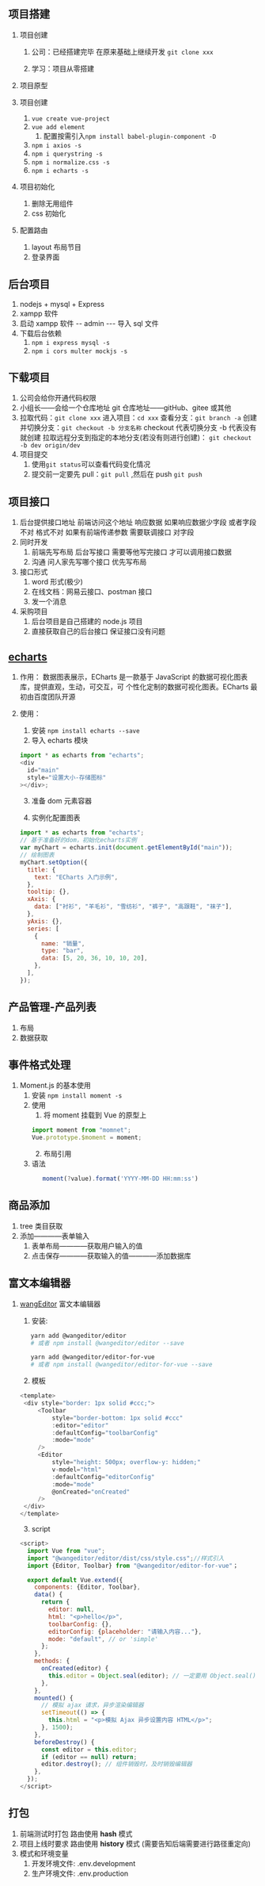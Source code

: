 ## 项目搭建

1. 项目创建

   1. 公司：已经搭建完毕 在原来基础上继续开发
      `git clone xxx`

   2. 学习：项目从零搭建

2. 项目原型
3. 项目创建
   1. `vue create vue-project`
   2. `vue add element`
      1. 配置按需引入`npm install babel-plugin-component -D`
   3. `npm i axios -s`
   4. `npm i querystring -s`
   5. `npm i normalize.css -s`
   6. `npm i echarts -s`
4. 项目初始化
   1. 删除无用组件
   2. css 初始化
5. 配置路由
   1. layout 布局节目
   2. 登录界面

## 后台项目

1. nodejs + mysql + Express
2. xampp 软件
3. 启动 xampp 软件 -- admin --- 导入 sql 文件
4. 下载后台依赖
   1. `npm i express mysql -s`
   2. `npm i cors multer mockjs -s`

## 下载项目

1. 公司会给你开通代码权限
2. 小组长——会给一个仓库地址 git 仓库地址——gitHub、gitee 或其他
3. 拉取代码：`git clone xxx`
   进入项目：`cd xxx`
   查看分支：`git branch -a`
   创建并切换分支：`git checkout -b 分支名称` checkout 代表切换分支 -b 代表没有就创建
   拉取远程分支到指定的本地分支(若没有则进行创建)： `git checkout -b dev origin/dev`
4. 项目提交
   1. 使用`git status`可以查看代码变化情况
   2. 提交前一定要先 pull：`git pull` ,然后在 push `git push`

## 项目接口

1. 后台提供接口地址 前端访问这个地址 响应数据
   如果响应数据少字段 或者字段不对 格式不对
   如果有前端传递参数 需要联调接口 对字段
2. 同时开发
   1. 前端先写布局 后台写接口 需要等他写完接口 才可以调用接口数据
   2. 沟通 问人家先写哪个接口 优先写布局
3. 接口形式
   1. word 形式(极少)
   2. 在线文档：网易云接口、postman 接口
   3. 发一个消息
4. 采购项目
   1. 后台项目是自己搭建的 node.js 项目
   2. 直接获取自己的后台接口 保证接口没有问题

## [echarts](https://echarts.apache.org/)

1. 作用：
   数据图表展示，ECharts 是一款基于 JavaScript 的数据可视化图表库，提供直观，生动，可交互，可
   个性化定制的数据可视化图表。ECharts 最初由百度团队开源
2. 使用：

   1. 安装 `npm install echarts --save`
   2. 导入 echarts 模块

   ```js
   import * as echarts from "echarts";
   <div
     id="main"
     style="设置大小-存储图标"
   ></div>;
   ```

   3. 准备 dom 元素容器

   4. 实例化配置图表

   ```js
   import * as echarts from "echarts";
   // 基于准备好的dom，初始化echarts实例
   var myChart = echarts.init(document.getElementById("main"));
   // 绘制图表
   myChart.setOption({
     title: {
       text: "ECharts 入门示例",
     },
     tooltip: {},
     xAxis: {
       data: ["衬衫", "羊毛衫", "雪纺衫", "裤子", "高跟鞋", "袜子"],
     },
     yAxis: {},
     series: [
       {
         name: "销量",
         type: "bar",
         data: [5, 20, 36, 10, 10, 20],
       },
     ],
   });
   ```

## 产品管理-产品列表

1. 布局
2. 数据获取

## 事件格式处理

1. Moment.js 的基本使用
   1. 安装 `npm install moment -s`
   2. 使用
      1. 将 moment 挂载到 Vue 的原型上
      ```js
      import moment from "momnet";
      Vue.prototype.$moment = moment;
      ```
      2. 布局引用
   3. 语法
      ```js
         moment(?value).format('YYYY-MM-DD HH:mm:ss')
      ```

## 商品添加

1. tree 类目获取
2. 添加————表单输入
   1. 表单布局————获取用户输入的值
   2. 点击保存————获取输入的值————添加数据库

## 富文本编辑器

1. [wangEditor](https://www.wangeditor.com/) 富文本编辑器

   1. 安装:

   ```sh
      yarn add @wangeditor/editor
      # 或者 npm install @wangeditor/editor --save

      yarn add @wangeditor/editor-for-vue
      # 或者 npm install @wangeditor/editor-for-vue --save
   ```

   2. 模板

   ```js
   <template>
    <div style="border: 1px solid #ccc;">
        <Toolbar
            style="border-bottom: 1px solid #ccc"
            :editor="editor"
            :defaultConfig="toolbarConfig"
            :mode="mode"
        />
        <Editor
            style="height: 500px; overflow-y: hidden;"
            v-model="html"
            :defaultConfig="editorConfig"
            :mode="mode"
            @onCreated="onCreated"
        />
    </div>
   </template>
   ```

   3. script

   ```js
   <script>
     import Vue from "vue";
     import "@wangeditor/editor/dist/css/style.css";//样式引入
     import {Editor, Toolbar} from "@wangeditor/editor-for-vue"；

     export default Vue.extend({
       components: {Editor, Toolbar},
       data() {
         return {
           editor: null,
           html: "<p>hello</p>",
           toolbarConfig: {},
           editorConfig: {placeholder: "请输入内容..."},
           mode: "default", // or 'simple'
         };
       },
       methods: {
         onCreated(editor) {
           this.editor = Object.seal(editor); // 一定要用 Object.seal() ，否则会报错
         },
       },
       mounted() {
         // 模拟 ajax 请求，异步渲染编辑器
         setTimeout(() => {
           this.html = "<p>模拟 Ajax 异步设置内容 HTML</p>";
         }, 1500);
       },
       beforeDestroy() {
         const editor = this.editor;
         if (editor == null) return;
         editor.destroy(); // 组件销毁时，及时销毁编辑器
       },
     });
   </script>
   ```

## 打包

1. 前端测试时打包 路由使用 **hash** 模式
2. 项目上线时要求 路由使用 **history** 模式 (需要告知后端需要进行路径重定向)
3. 模式和环境变量
   1. 开发环境文件:   .env.development
   2. 生产环境文件:   .env.production

